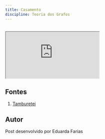 ```yaml
---
title: Casamento
discipline: Teoria dos Grafos
---
```


<br>

<iframe src="https://drive.google.com/file/d/1wuNwKbIY97QPNNN7MfhhHRth_jdocdhJ/preview"  allow="autoplay"></iframe>

## Fontes 

1. <a href= "https://github.com/OpenDevUFCG/Tamburetei" target="_blank"> Tamburetei </a>

## Autor 

Post desenvolvido por Eduarda Farias